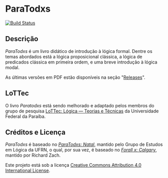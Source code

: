 # ParaTodxs

[![Build
Status](https://github.com/lottec-ufpb/paratodxs/actions/workflows/main.yml/badge.svg)](https://github.com/lottec-ufpb/paratodxs/actions/workflows/main.yml)

## Descrição

_ParaTodxs_ é um livro didático de introdução à lógica formal.
Dentre os temas abordados está a lógica proposicional clássica, a lógica de predicados clássica em primeira ordem, e uma breve introdução à lógica modal. 

As últimas versões em PDF estão disponíveis na seção "[Releases](https://github.com/lottec-ufpb/paratodxs/releases)".

## LoTTec

O livro _Paratodxs_ está sendo melhorado e adaptado pelos membros do grupo de pesquisa [LoTTec: Lógica — Teorias e Técnicas](https://lottec.pontofixo.net.br) da Universidade Federal da Paraíba.


## Créditos e Licença

_ParaTodxs_ é baseado no [_ParaTodxs: Natal_](https://github.com/Grupo-de-Estudos-em-Logica-da-UFRN/Para-Todxs-Natal), mantido pelo Grupo de Estudos em Lógica da UFRN, o qual, por sua vez, é baseado no [_Forall x: Calgary_](https://github.com/rzach/forallx-yyc), mantido por Richard Zach.

Este projeto está sob a licença [Creative Commons Attribution 4.0 International License](http://creativecommons.org/licenses/by/4.0/).
